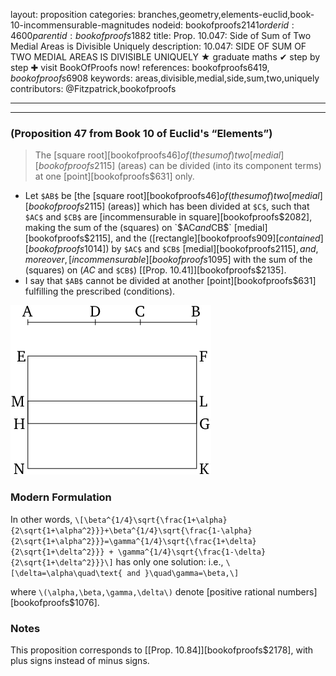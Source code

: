 layout: proposition
categories: branches,geometry,elements-euclid,book-10-incommensurable-magnitudes
nodeid: bookofproofs$2141
orderid: 4600
parentid: bookofproofs$1882
title: Prop. 10.047: Side of Sum of Two Medial Areas is Divisible Uniquely
description: 10.047: SIDE OF SUM OF TWO MEDIAL AREAS IS DIVISIBLE UNIQUELY &#9733; graduate maths &#10004; step by step &#10010; visit BookOfProofs now!
references: bookofproofs$6419,bookofproofs$6908
keywords: areas,divisible,medial,side,sum,two,uniquely
contributors: @Fitzpatrick,bookofproofs

---


---

### (Proposition 47 from Book 10 of Euclid's “Elements”)

> The [square root][bookofproofs$46] of (the sum of) two [medial][bookofproofs$2115] (areas) can be divided (into its component terms) at one [point][bookofproofs$631] only.

* Let `$AB$` be [the [square root][bookofproofs$46] of (the sum of) two [medial][bookofproofs$2115] (areas)] which has been divided at `$C$`, such that `$AC$` and `$CB$` are [incommensurable in square][bookofproofs$2082], making the sum of the (squares) on `$AC$` and `$CB$` [medial][bookofproofs$2115], and the ([rectangle][bookofproofs$909] [contained][bookofproofs$1014]) by `$AC$` and `$CB$` [medial][bookofproofs$2115], and, moreover, [incommensurable][bookofproofs$1095] with the sum of the (squares) on ($AC$ and `$CB$`) [[Prop. 10.41]][bookofproofs$2135].
* I say that `$AB$` cannot be divided at another [point][bookofproofs$631] fulfilling the prescribed (conditions).

![fig047e](https://github.com/bookofproofs/bookofproofs.github.io/blob/main/_sources/_assets/images/euclid/Book10/fig047e.png?raw=true)


### Modern Formulation

In other words, `\[\beta^{1/4}\sqrt{\frac{1+\alpha}{2\sqrt{1+\alpha^2}}}+\beta^{1/4}\sqrt{\frac{1-\alpha}{2\sqrt{1+\alpha^2}}}=\gamma^{1/4}\sqrt{\frac{1+\delta}{2\sqrt{1+\delta^2}}} + \gamma^{1/4}\sqrt{\frac{1-\delta}{2\sqrt{1+\delta^2}}}\]` has only one solution: i.e., `\[\delta=\alpha\quad\text{ and }\quad\gamma=\beta,\]`

where `\(\alpha,\beta,\gamma,\delta\)` denote [positive rational numbers][bookofproofs$1076].
### Notes

This proposition corresponds to [[Prop. 10.84]][bookofproofs$2178], with plus signs instead of minus signs.
